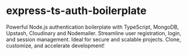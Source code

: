 # express-ts-auth-boilerplate
Powerful Node.js authentication boilerplate with TypeScript, MongoDB, Upstash, Cloudinary and Nodemailer. Streamline user registration, login, and session management. Ideal for secure and scalable projects. Clone, customize, and accelerate development!
